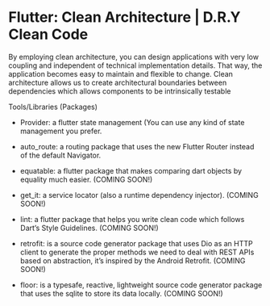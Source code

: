 # Flutter: Clean Architecture | D.R.Y Clean Code

By employing clean architecture, you can design applications with very low coupling and independent of technical implementation details. That way, the application becomes easy to maintain and flexible to change. Clean architecture allows us to create architectural boundaries between dependencies which allows components to be intrinsically testable

Tools/Libraries (Packages)

- Provider: a flutter state management (You can use any kind of state management you prefer.

- auto_route: a routing package that uses the new Flutter Router instead of the default Navigator.

- equatable: a flutter package that makes comparing dart objects by equality much easier. (COMING SOON!)

- get_it: a service locator (also a runtime dependency injector). (COMING SOON!)

- lint: a flutter package that helps you write clean code which follows Dart’s Style Guidelines. (COMING SOON!)

- retrofit: is a source code generator package that uses Dio as an HTTP client to generate the proper methods we need to deal with REST APIs based on abstraction, it’s inspired by the Android Retrofit. (COMING SOON!)

- floor: is a typesafe, reactive, lightweight source code generator package that uses the sqlite to store its data locally. (COMING SOON!)
